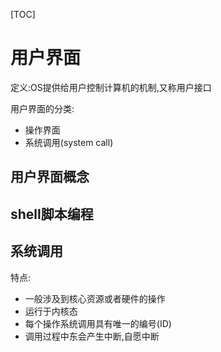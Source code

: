 [TOC]



# 用户界面

定义:OS提供给用户控制计算机的机制,又称用户接口

用户界面的分类:

* 操作界面
* 系统调用(system call)





## 用户界面概念





## shell脚本编程



## 系统调用

特点:

* 一般涉及到核心资源或者硬件的操作
* 运行于内核态
* 每个操作系统调用具有唯一的编号(ID)
* 调用过程中东会产生中断,自愿中断



